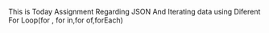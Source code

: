 This is Today Assignment Regarding JSON And Iterating data using Diferent For Loop(for , for in,for of,forEach) 